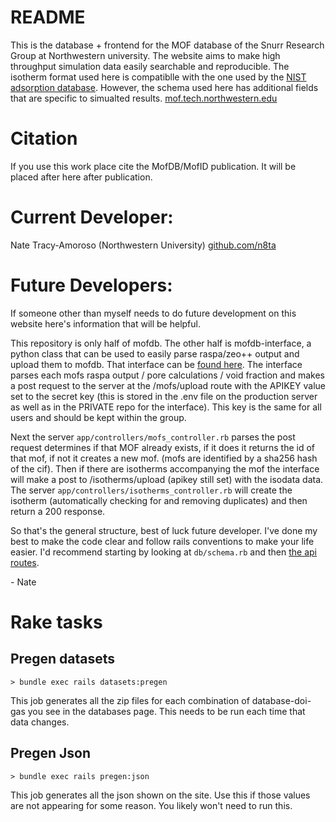# README

This is the database + frontend for the MOF database of the Snurr Research Group at Northwestern university. The website aims to make high throughput simulation data easily searchable and reproducible. The isotherm format used here is compatiblle with the one used by the [NIST adsorption database](https://adsorption.nist.gov/). However, the schema used here has additional fields that are specific to simualted results. 
[mof.tech.northwestern.edu](https://mof.tech.northwestern.edu)

# Citation
If you use this work place cite the MofDB/MofID publication. It will be placed after here after publication.

# Current Developer:
Nate Tracy-Amoroso (Northwestern University)
[github.com/n8ta](https://github.com/n8ta)

# Future Developers:

If someone other than myself needs to do future development on this website here's information that will be helpful.

This repository is only half of mofdb. The other half is mofdb-interface, a python class that can be used to easily parse
raspa/zeo++ output and upload them to mofdb. That interface can be [found here](https://github.com/snurr-group/mofdb-interface).
The interface parses each mofs raspa output / pore calculations / void fraction and makes a post request to the server
at the /mofs/upload route with the APIKEY value set to the secret key (this is stored in the .env file on the production server as well
as in the PRIVATE repo for the interface). This key is the same for all users and should be kept within the group. 

Next the server ```app/controllers/mofs_controller.rb``` parses the post request determines if that MOF already exists, if it does it 
returns the id of that mof, if not it creates a new mof. (mofs are identified by a sha256 hash of the cif). Then if there are isotherms accompanying 
the mof the interface will make a post to /isotherms/upload (apikey still set) with the isodata data. The server 
```app/controllers/isotherms_controller.rb``` will create the isotherm (automatically checking for and removing duplicates)
and then return a 200 response.     

So that's the general structure, best of luck future developer. I've done my best to make the code clear and follow 
rails conventions to make your life easier. 
I'd recommend starting by looking at ```db/schema.rb``` and then [the api routes](https://mof.tech.northwestern.edu). 

\- Nate

# Rake tasks

## Pregen datasets

```> bundle exec rails datasets:pregen```

This job generates all the zip files for each combination of database-doi-gas you see in the databases page. This needs to be run 
each time that data changes. 

## Pregen Json

```> bundle exec rails pregen:json```

This job generates all the json shown on the site. Use this if those values are not appearing for some reason. You likely won't need to run this.
 